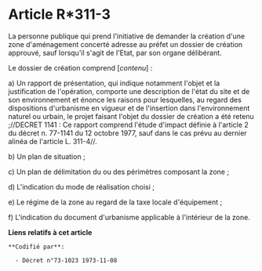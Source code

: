 # Article R*311-3

La personne publique qui prend l'initiative de demander la création d'une zone d'aménagement concerté adresse au préfet un
dossier de création approuvé, sauf lorsqu'il s'agit de l'Etat, par son organe délibérant.

Le dossier de création comprend [*contenu*] :

a) Un rapport de présentation, qui indique notamment l'objet et la justification de l'opération, comporte une description de
l'état du site et de son environnement et énonce les raisons pour lesquelles, au regard des dispositions d'urbanisme en
vigueur et de l'insertion dans l'environnement naturel ou urbain, le projet faisant l'objet du dossier de création a été
retenu ;//DECRET 1141 : Ce rapport comprend l'étude d'impact définie à l'article 2 du décret n. 77-1141 du 12 octobre 1977,
sauf dans le cas prévu au dernier alinéa de l'article L. 311-4//.

b) Un plan de situation ;

c) Un plan de délimitation du ou des périmètres composant la zone ;

d) L'indication du mode de réalisation choisi ;

e) Le régime de la zone au regard de la taxe locale d'équipement ;

f) L'indication du document d'urbanisme applicable à l'intérieur de la zone.

**Liens relatifs à cet article**

	**Codifié par**:

	  - Décret n°73-1023 1973-11-08
